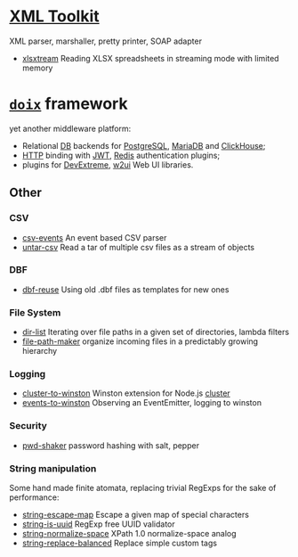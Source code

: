 # [XML Toolkit](https://github.com/do-/node-xml-toolkit)
XML parser, marshaller, pretty printer, SOAP adapter
* [xlsxtream](https://github.com/do-/xlsxtream) Reading XLSX spreadsheets in streaming mode with limited memory 

# [`doix`](https://github.com/do-/node-doix) framework
yet another middleware platform:
* Relational [DB](https://github.com/do-/node-doix-db) backends for [PostgreSQL](https://github.com/do-/node-doix-db-postgresql), [MariaDB](https://github.com/do-/node-doix-db-mariadb) and [ClickHouse](https://github.com/do-/node-doix-db-clickhouse);
* [HTTP](https://github.com/do-/node-doix-http) binding with [JWT](https://github.com/do-/node-doix-http-cookie-jwt), [Redis](https://github.com/do-/node-doix-http-cookie-redis) authentication plugins;
* plugins for [DevExtreme](https://github.com/do-/node-doix-devextreme), [w2ui](https://github.com/do-/node-doix-w2ui) Web UI libraries.

## Other
### CSV
* [csv-events](https://github.com/do-/node-csv-events) An event based CSV parser
* [untar-csv](https://github.com/do-/node-untar-csv) Read a tar of multiple csv files as a stream of objects

### DBF
* [dbf-reuse](https://github.com/do-/dbf-reuse) Using old .dbf files as templates for new ones

### File System
* [dir-list](https://github.com/do-/node-dir-list) Iterating over file paths in a given set of directories, lambda filters
* [file-path-maker](https://github.com/do-/node-file-path-maker) organize incoming files in a predictably growing hierarchy

### Logging
* [cluster-to-winston](https://github.com/do-/node-cluster-to-winston) Winston extension for Node.js [cluster](https://nodejs.org/docs/latest/api/cluster.html)
* [events-to-winston](https://github.com/do-/node-events-to-winston) Observing an EventEmitter, logging to winston

### Security
* [pwd-shaker](https://github.com/do-/node-pwd-shaker) password hashing with salt, pepper

### String manipulation
Some hand made finite atomata, replacing trivial RegExps for the sake of performance:
* [string-escape-map](https://github.com/do-/node-string-escape-map) Escape a given map of special characters
* [string-is-uuid](https://github.com/do-/node-string-is-uuid) RegExp free UUID validator
* [string-normalize-space](https://github.com/do-/node-string-normalize-space) XPath 1.0 normalize-space analog
* [string-replace-balanced](https://github.com/do-/node-string-replace-balanced) Replace simple custom tags

<!--
**do-/do-** is a ✨ _special_ ✨ repository because its `README.md` (this file) appears on your GitHub profile.

Here are some ideas to get you started:

- 🔭 I’m currently working on ...
- 🌱 I’m currently learning ...
- 👯 I’m looking to collaborate on ...
- 🤔 I’m looking for help with ...
- 💬 Ask me about ...
- 📫 How to reach me: ...
- ⚡ Fun fact: ...
-->

